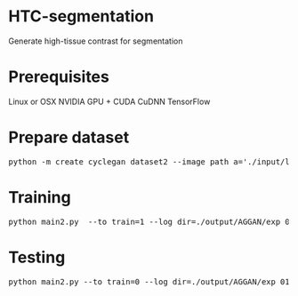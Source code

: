 # HTC-segmentation
Generate high-tissue contrast for segmentation

# Prerequisites

Linux or OSX
NVIDIA GPU + CUDA CuDNN 
TensorFlow

# Prepare dataset

<div class="highlight highlight-source-shell"><pre>
python -m create_cyclegan_dataset2 --image_path_a='./input/low2high64_ET/trainA/' --image_path_b='./input/low2high64_ET/trainB/'  --image_path_c='./input/low2high64_ET/trainC/' --dataset_name="l2h64_ET_train" --do_shuffle=0
</pre></div>

# Training

<div class="highlight highlight-source-shell"><pre>
python main2.py  --to_train=1 --log_dir=./output/AGGAN/exp_01 --config_filename=./configs/l2h64_ET.json
</pre></div>

# Testing

<div class="highlight highlight-source-shell"><pre>
python main2.py --to_train=0 --log_dir=./output/AGGAN/exp_01 --config_filename=./configs/l2h64_ET_test.json --checkpoint_dir=./output/AGGAN/exp_01/20190604-172048_switch30_thres_0.1
</pre></div>
